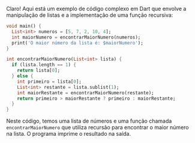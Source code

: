 Claro! Aqui está um exemplo de código complexo em Dart que envolve a manipulação de listas e a implementação de uma função recursiva:

```dart
void main() {
  List<int> numeros = [5, 7, 2, 10, 4];
  int maiorNumero = encontrarMaiorNumero(numeros);
  print('O maior número da lista é: $maiorNumero');
}

int encontrarMaiorNumero(List<int> lista) {
  if (lista.length == 1) {
    return lista[0];
  } else {
    int primeiro = lista[0];
    List<int> restante = lista.sublist(1);
    int maiorRestante = encontrarMaiorNumero(restante);
    return primeiro > maiorRestante ? primeiro : maiorRestante;
  }
}
```

Neste código, temos uma lista de números e uma função chamada `encontrarMaiorNumero` que utiliza recursão para encontrar o maior número na lista. O programa imprime o resultado na saída.